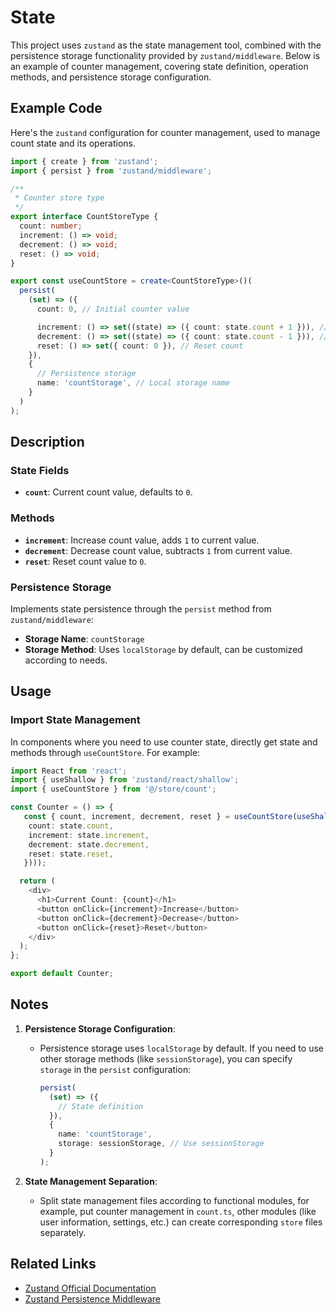 # State

This project uses `zustand` as the state management tool, combined with the persistence storage functionality provided by `zustand/middleware`. Below is an example of counter management, covering state definition, operation methods, and persistence storage configuration.

## Example Code

Here's the `zustand` configuration for counter management, used to manage count state and its operations.

```typescript
import { create } from 'zustand';
import { persist } from 'zustand/middleware';

/**
 * Counter store type
 */
export interface CountStoreType {
  count: number;
  increment: () => void;
  decrement: () => void;
  reset: () => void;
}

export const useCountStore = create<CountStoreType>()(
  persist(
    (set) => ({
      count: 0, // Initial counter value

      increment: () => set((state) => ({ count: state.count + 1 })), // Increase count
      decrement: () => set((state) => ({ count: state.count - 1 })), // Decrease count
      reset: () => set({ count: 0 }), // Reset count
    }),
    {
      // Persistence storage
      name: 'countStorage', // Local storage name
    }
  )
);
```

## Description

### State Fields

- **`count`**: Current count value, defaults to `0`.

### Methods

- **`increment`**: Increase count value, adds `1` to current value.
- **`decrement`**: Decrease count value, subtracts `1` from current value.
- **`reset`**: Reset count value to `0`.

### Persistence Storage

Implements state persistence through the `persist` method from `zustand/middleware`:

- **Storage Name**: `countStorage`
- **Storage Method**: Uses `localStorage` by default, can be customized according to needs.

## Usage

### Import State Management

In components where you need to use counter state, directly get state and methods through `useCountStore`. For example:

```typescript
import React from 'react';
import { useShallow } from 'zustand/react/shallow';
import { useCountStore } from '@/store/count';

const Counter = () => {
   const { count, increment, decrement, reset } = useCountStore(useShallow((state) => ({
    count: state.count,
    increment: state.increment,
    decrement: state.decrement,
    reset: state.reset,
   })));

  return (
    <div>
      <h1>Current Count: {count}</h1>
      <button onClick={increment}>Increase</button>
      <button onClick={decrement}>Decrease</button>
      <button onClick={reset}>Reset</button>
    </div>
  );
};

export default Counter;
```

## Notes

1. **Persistence Storage Configuration**:

   - Persistence storage uses `localStorage` by default. If you need to use other storage methods (like `sessionStorage`), you can specify `storage` in the `persist` configuration:
     ```typescript
     persist(
       (set) => ({
         // State definition
       }),
       {
         name: 'countStorage',
         storage: sessionStorage, // Use sessionStorage
       }
     );
     ```

2. **State Management Separation**:
   - Split state management files according to functional modules, for example, put counter management in `count.ts`, other modules (like user information, settings, etc.) can create corresponding `store` files separately.

## Related Links

- [Zustand Official Documentation](https://docs.pmnd.rs/zustand/getting-started/introduction)
- [Zustand Persistence Middleware](https://docs.pmnd.rs/zustand/integrations/persisting-store-data)

